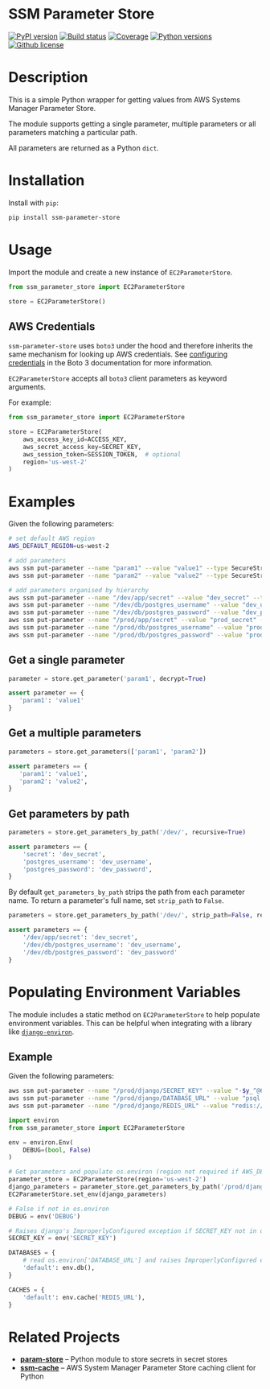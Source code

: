 SSM Parameter Store
=============================================================

[![PyPI version](https://img.shields.io/pypi/v/ssm-parameter-store.svg)](https://pypi.python.org/pypi/ssm-parameter-store)
[![Build status](https://img.shields.io/travis/christippett/ssm-parameter-store.svg)](https://travis-ci.org/christippett/ssm-parameter-store)
[![Coverage](https://img.shields.io/coveralls/github/christippett/ssm-parameter-store.svg)](https://coveralls.io/github/christippett/ssm-parameter-store?branch=master)
[![Python versions](https://img.shields.io/pypi/pyversions/ssm-parameter-store.svg)](https://pypi.python.org/pypi/ssm-parameter-store)
[![Github license](https://img.shields.io/github/license/christippett/ssm-parameter-store.svg)](https://github.com/christippett/ssm-parameter-store)

Description
===========

This is a simple Python wrapper for getting values from AWS Systems Manager
Parameter Store.

The module supports getting a single parameter, multiple parameters or all parameters matching a particular path.

All parameters are returned as a Python `dict`.

Installation
============

Install with `pip`:

``` bash
pip install ssm-parameter-store
```

Usage
=====

Import the module and create a new instance of `EC2ParameterStore`.

```python
from ssm_parameter_store import EC2ParameterStore

store = EC2ParameterStore()
```

AWS Credentials
---------------

`ssm-parameter-store` uses `boto3` under the hood and therefore inherits
the same mechanism for looking up AWS credentials. See [configuring
credentials](https://boto3.readthedocs.io/en/latest/guide/configuration.html#configuring-credentials)
in the Boto 3 documentation for more information.

`EC2ParameterStore` accepts all `boto3` client parameters as keyword arguments.

For example:

``` python
from ssm_parameter_store import EC2ParameterStore

store = EC2ParameterStore(
    aws_access_key_id=ACCESS_KEY,
    aws_secret_access_key=SECRET_KEY,
    aws_session_token=SESSION_TOKEN,  # optional
    region='us-west-2'
)
```

Examples
========

Given the following parameters:

``` bash
# set default AWS region
AWS_DEFAULT_REGION=us-west-2

# add parameters
aws ssm put-parameter --name "param1" --value "value1" --type SecureString
aws ssm put-parameter --name "param2" --value "value2" --type SecureString

# add parameters organised by hierarchy
aws ssm put-parameter --name "/dev/app/secret" --value "dev_secret" --type SecureString
aws ssm put-parameter --name "/dev/db/postgres_username" --value "dev_username" --type SecureString
aws ssm put-parameter --name "/dev/db/postgres_password" --value "dev_password" --type SecureString
aws ssm put-parameter --name "/prod/app/secret" --value "prod_secret" --type SecureString
aws ssm put-parameter --name "/prod/db/postgres_username" --value "prod_username" --type SecureString
aws ssm put-parameter --name "/prod/db/postgres_password" --value "prod_password" --type SecureString
```


Get a single parameter
----------------------

``` python
parameter = store.get_parameter('param1', decrypt=True)

assert parameter == {
   'param1': 'value1'
}
```

Get a multiple parameters
-------------------------

``` python
parameters = store.get_parameters(['param1', 'param2'])

assert parameters == {
   'param1': 'value1',
   'param2': 'value2',
}
```

Get parameters by path
----------------------

``` python
parameters = store.get_parameters_by_path('/dev/', recursive=True)

assert parameters == {
    'secret': 'dev_secret',
    'postgres_username': 'dev_username',
    'postgres_password': 'dev_password',
}
```

By default `get_parameters_by_path` strips the path from each parameter name. To return a parameter's full name, set `strip_path` to `False`.

``` python
parameters = store.get_parameters_by_path('/dev/', strip_path=False, recursive=True)

assert parameters == {
    '/dev/app/secret': 'dev_secret',
    '/dev/db/postgres_username': 'dev_username',
    '/dev/db/postgres_password': 'dev_password'
}
```

Populating Environment Variables
================================

The module includes a static method on `EC2ParameterStore` to help populate environment variables. This can be helpful when integrating with a library like [`django-environ`](https://github.com/joke2k/django-environ).

Example
-------
Given the following parameters:

```bash
aws ssm put-parameter --name "/prod/django/SECRET_KEY" --value "-$y_^@69bm69+z!fawbdf=h_10+zjzfwr8_c=$$&j@-%p$%ct^" --type SecureString
aws ssm put-parameter --name "/prod/django/DATABASE_URL" --value "psql://user:pass@db-prod.xyz123.us-west-2.rds.amazonaws.com:5432/db" --type SecureString
aws ssm put-parameter --name "/prod/django/REDIS_URL" --value "redis://redis-prod.edc1ba.0001.usw2.cache.amazonaws.com:6379" --type SecureString
```

```python
import environ
from ssm_parameter_store import EC2ParameterStore

env = environ.Env(
    DEBUG=(bool, False)
)

# Get parameters and populate os.environ (region not required if AWS_DEFAULT_REGION environment variable set)
parameter_store = EC2ParameterStore(region='us-west-2')
django_parameters = parameter_store.get_parameters_by_path('/prod/django/', strip_path=True)
EC2ParameterStore.set_env(django_parameters)

# False if not in os.environ
DEBUG = env('DEBUG')

# Raises django's ImproperlyConfigured exception if SECRET_KEY not in os.environ
SECRET_KEY = env('SECRET_KEY')

DATABASES = {
    # read os.environ['DATABASE_URL'] and raises ImproperlyConfigured exception if not found
    'default': env.db(),
}

CACHES = {
    'default': env.cache('REDIS_URL'),
}
```

Related Projects
================

- **[param-store](https://github.com/LabD/python-param-store)** – 
Python module to store secrets in secret stores
- **[ssm-cache](https://github.com/alexcasalboni/ssm-cache-python)** –
AWS System Manager Parameter Store caching client for Python

